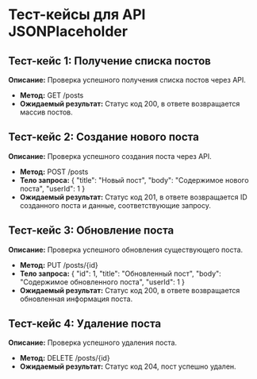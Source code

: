 # Тест-кейсы для API JSONPlaceholder

## Тест-кейс 1: Получение списка постов
**Описание:** Проверка успешного получения списка постов через API.
- **Метод:** GET /posts
- **Ожидаемый результат:** Статус код 200, в ответе возвращается массив постов.

## Тест-кейс 2: Создание нового поста
**Описание:** Проверка успешного создания поста через API.
- **Метод:** POST /posts
- **Тело запроса:**
  {
    "title": "Новый пост",
    "body": "Содержимое нового поста",
    "userId": 1
  }
- **Ожидаемый результат:** Статус код 201, в ответе возвращается ID созданного поста и данные, соответствующие запросу.

## Тест-кейс 3: Обновление поста
**Описание:** Проверка успешного обновления существующего поста.
- **Метод:** PUT /posts/{id}
- **Тело запроса:**
  {
    "id": 1,
    "title": "Обновленный пост",
    "body": "Содержимое обновленного поста",
    "userId": 1
  }
- **Ожидаемый результат:** Статус код 200, в ответе возвращается обновленная информация поста.

## Тест-кейс 4: Удаление поста
**Описание:** Проверка успешного удаления поста.
- **Метод:** DELETE /posts/{id}
- **Ожидаемый результат:** Статус код 204, пост успешно удален.
